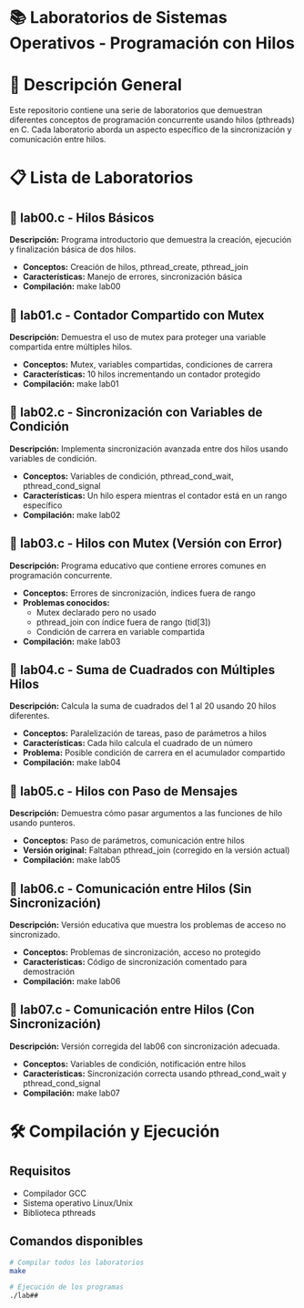 # 📚 Laboratorios de Sistemas Operativos - Programación con Hilos

# 🚀 Descripción General

Este repositorio contiene una serie de laboratorios que demuestran diferentes conceptos de programación concurrente usando hilos (pthreads) en C. Cada laboratorio aborda un aspecto específico de la sincronización y comunicación entre hilos.

# 📋 Lista de Laboratorios

## 🔹 lab00.c - Hilos Básicos
**Descripción:** Programa introductorio que demuestra la creación, ejecución y finalización básica de dos hilos.
- **Conceptos:** Creación de hilos, pthread_create, pthread_join
- **Características:** Manejo de errores, sincronización básica
- **Compilación:** make lab00

## 🔹 lab01.c - Contador Compartido con Mutex
**Descripción:** Demuestra el uso de mutex para proteger una variable compartida entre múltiples hilos.
- **Conceptos:** Mutex, variables compartidas, condiciones de carrera
- **Características:** 10 hilos incrementando un contador protegido
- **Compilación:** make lab01

## 🔹 lab02.c - Sincronización con Variables de Condición
**Descripción:** Implementa sincronización avanzada entre dos hilos usando variables de condición.
- **Conceptos:** Variables de condición, pthread_cond_wait, pthread_cond_signal
- **Características:** Un hilo espera mientras el contador está en un rango específico
- **Compilación:** make lab02

## 🔹 lab03.c - Hilos con Mutex (Versión con Error)
**Descripción:** Programa educativo que contiene errores comunes en programación concurrente.
- **Conceptos:** Errores de sincronización, índices fuera de rango
- **Problemas conocidos:** 
  - Mutex declarado pero no usado
  - pthread_join con índice fuera de rango (tid[3])
  - Condición de carrera en variable compartida
- **Compilación:** make lab03

## 🔹 lab04.c - Suma de Cuadrados con Múltiples Hilos
**Descripción:** Calcula la suma de cuadrados del 1 al 20 usando 20 hilos diferentes.
- **Conceptos:** Paralelización de tareas, paso de parámetros a hilos
- **Características:** Cada hilo calcula el cuadrado de un número
- **Problema:** Posible condición de carrera en el acumulador compartido
- **Compilación:** make lab04

## 🔹 lab05.c - Hilos con Paso de Mensajes
**Descripción:** Demuestra cómo pasar argumentos a las funciones de hilo usando punteros.
- **Conceptos:** Paso de parámetros, comunicación entre hilos
- **Versión original:** Faltaban pthread_join (corregido en la versión actual)
- **Compilación:** make lab05

## 🔹 lab06.c - Comunicación entre Hilos (Sin Sincronización)
**Descripción:** Versión educativa que muestra los problemas de acceso no sincronizado.
- **Conceptos:** Problemas de sincronización, acceso no protegido
- **Características:** Código de sincronización comentado para demostración
- **Compilación:** make lab06

## 🔹 lab07.c - Comunicación entre Hilos (Con Sincronización)
**Descripción:** Versión corregida del lab06 con sincronización adecuada.
- **Conceptos:** Variables de condición, notificación entre hilos
- **Características:** Sincronización correcta usando pthread_cond_wait y pthread_cond_signal
- **Compilación:** make lab07

# 🛠️ Compilación y Ejecución

## Requisitos
- Compilador GCC
- Sistema operativo Linux/Unix
- Biblioteca pthreads

## Comandos disponibles

```bash
# Compilar todos los laboratorios
make

# Ejecución de los programas
./lab## 
